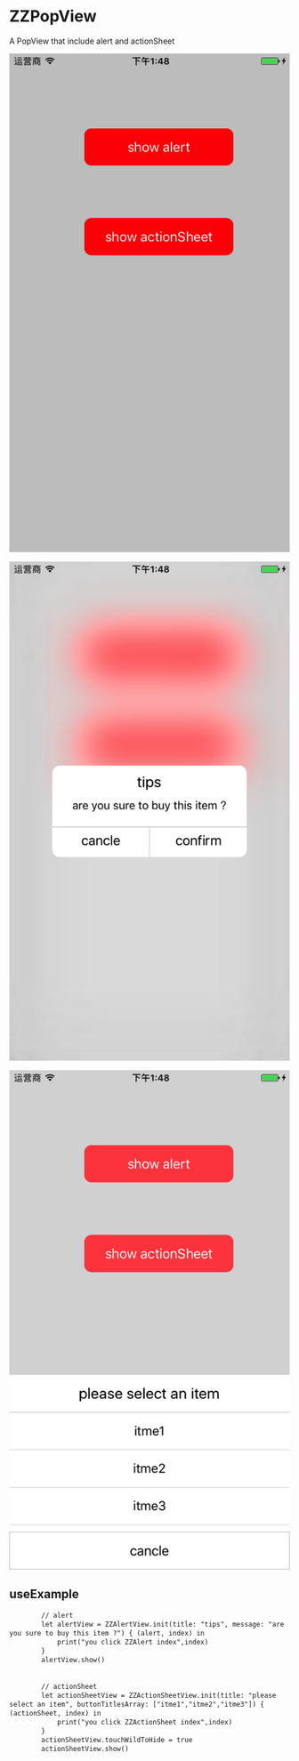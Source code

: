 # ZZPopView
A PopView that include alert and actionSheet

![img](https://github.com/leroyli/ZZPopView/blob/master/ZZPopViewDemo/ZZPopViewDemo/screenShot/popview0.png)

![img](https://github.com/leroyli/ZZPopView/blob/master/ZZPopViewDemo/ZZPopViewDemo/screenShot/popview1.png)

![img](https://github.com/leroyli/ZZPopView/blob/master/ZZPopViewDemo/ZZPopViewDemo/screenShot/popview2.png)

## useExample
```
        // alert
        let alertView = ZZAlertView.init(title: "tips", message: "are you sure to buy this item ?") { (alert, index) in
            print("you click ZZAlert index",index)
        }
        alertView.show()
        
        
        // actionSheet
        let actionSheetView = ZZActionSheetView.init(title: "please select an item", buttonTitlesArray: ["itme1","itme2","itme3"]) { (actionSheet, index) in
            print("you click ZZActionSheet index",index)
        }
        actionSheetView.touchWildToHide = true
        actionSheetView.show()
```
